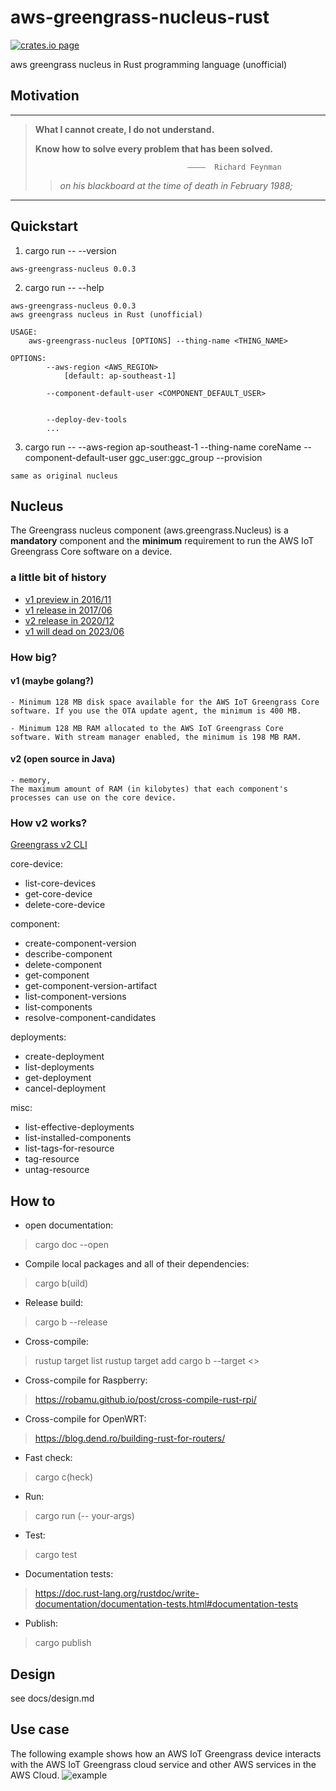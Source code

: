 # aws-greengrass-nucleus-rust

[![crates.io page](https://img.shields.io/badge/crates.io-0.0.3-brightgreen)](https://crates.io/crates/aws-greengrass-nucleus)

aws greengrass nucleus in Rust programming language (unofficial)


## Motivation
---
> **What I cannot create, I do not understand.**
>
> **Know how to solve every problem that has been solved.**
>
>                                       ————  Richard Feynman 
>> *on his blackboard at the time of death in February 1988;*
>>

---

## Quickstart
1. cargo run -- --version
``` 
aws-greengrass-nucleus 0.0.3
```

2. cargo run -- --help
```
aws-greengrass-nucleus 0.0.3
aws greengrass nucleus in Rust (unofficial)

USAGE:
    aws-greengrass-nucleus [OPTIONS] --thing-name <THING_NAME>

OPTIONS:
        --aws-region <AWS_REGION>
            [default: ap-southeast-1]

        --component-default-user <COMPONENT_DEFAULT_USER>
            

        --deploy-dev-tools
        ...
```

3. cargo run -- --aws-region ap-southeast-1 --thing-name coreName  --component-default-user ggc_user:ggc_group --provision
```
same as original nucleus
```

## Nucleus
The Greengrass nucleus component (aws.greengrass.Nucleus) is a **mandatory** component and the **minimum** requirement to run the AWS IoT Greengrass Core software on a device. 

### a little bit of history

- [v1 preview in 2016/11](https://aws.amazon.com/about-aws/whats-new/2016/11/announcing-aws-greengrass-now-in-limited-preview/)
- [v1 release in 2017/06](https://aws.amazon.com/about-aws/whats-new/2017/06/aws-greengrass-is-now-generally-available/)
- [v2 release in 2020/12](https://www.youtube.com/watch?v=fBNG8OglRZQ)
- [v1 will dead on 2023/06](https://docs.aws.amazon.com/greengrass/v1/developerguide/what-is-gg.html)

### How big?
#### v1 (maybe golang?)
    - Minimum 128 MB disk space available for the AWS IoT Greengrass Core software. If you use the OTA update agent, the minimum is 400 MB.

    - Minimum 128 MB RAM allocated to the AWS IoT Greengrass Core software. With stream manager enabled, the minimum is 198 MB RAM.

#### v2 (open source in Java)
    - memory,
    The maximum amount of RAM (in kilobytes) that each component's processes can use on the core device.

### How v2 works?
[Greengrass v2 CLI](https://awscli.amazonaws.com/v2/documentation/api/2.1.30/reference/greengrassv2/index.html)

core-device:
- list-core-devices
- get-core-device
- delete-core-device

component:
- create-component-version
- describe-component
- delete-component
- get-component
- get-component-version-artifact
- list-component-versions
- list-components
- resolve-component-candidates

deployments:
- create-deployment
- list-deployments
- get-deployment
- cancel-deployment

misc:
- list-effective-deployments
- list-installed-components
- list-tags-for-resource
- tag-resource
- untag-resource

## How to

- open documentation:
> cargo doc --open

- Compile local packages and all of their dependencies:
> cargo b(uild)

- Release build:
> cargo b --release

- Cross-compile:
> rustup target list
> rustup target add <arch->
> cargo b --target <>

- Cross-compile for Raspberry:
> https://robamu.github.io/post/cross-compile-rust-rpi/


- Cross-compile for OpenWRT:
> https://blog.dend.ro/building-rust-for-routers/

- Fast check:
> cargo c(heck)

- Run:
> cargo run (-- your-args)

- Test:
> cargo test

- Documentation tests:
> https://doc.rust-lang.org/rustdoc/write-documentation/documentation-tests.html#documentation-tests

- Publish:
> cargo publish

## Design

see docs/design.md

## Use case
The following example shows how an AWS IoT Greengrass device interacts with the AWS IoT Greengrass cloud service and other AWS services in the AWS Cloud.
![example](https://docs.aws.amazon.com/greengrass/v2/developerguide/images/how-it-works.png)

#
